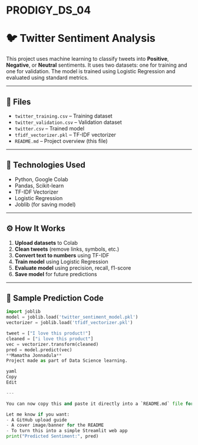 # PRODIGY_DS_04
# 🐦 Twitter Sentiment Analysis

This project uses machine learning to classify tweets into **Positive**, **Negative**, or **Neutral** sentiments. It uses two datasets: one for training and one for validation. The model is trained using Logistic Regression and evaluated using standard metrics.

---

## 📁 Files

- `twitter_training.csv` – Training dataset  
- `twitter_validation.csv` – Validation dataset  
- `twitter.csv` – Trained model  
- `tfidf_vectorizer.pkl` – TF-IDF vectorizer  
- `README.md` – Project overview (this file)

---

## 🔧 Technologies Used

- Python, Google Colab  
- Pandas, Scikit-learn  
- TF-IDF Vectorizer  
- Logistic Regression  
- Joblib (for saving model)

---

## ⚙️ How It Works

1. **Upload datasets** to Colab  
2. **Clean tweets** (remove links, symbols, etc.)  
3. **Convert text to numbers** using TF-IDF  
4. **Train model** using Logistic Regression  
5. **Evaluate model** using precision, recall, f1-score  
6. **Save model** for future predictions

---

## 🧪 Sample Prediction Code

```python
import joblib
model = joblib.load('twitter_sentiment_model.pkl')
vectorizer = joblib.load('tfidf_vectorizer.pkl')

tweet = ["I love this product!"]
cleaned = ["i love this product"]
vec = vectorizer.transform(cleaned)
pred = model.predict(vec)
**Mamatha Jonnadula**
Project made as part of Data Science learning.

yaml
Copy
Edit

---

You can now copy this and paste it directly into a `README.md` file for GitHub or any project folder.

Let me know if you want:
- A GitHub upload guide
- A cover image/banner for the README
- To turn this into a simple Streamlit web app
print("Predicted Sentiment:", pred)

